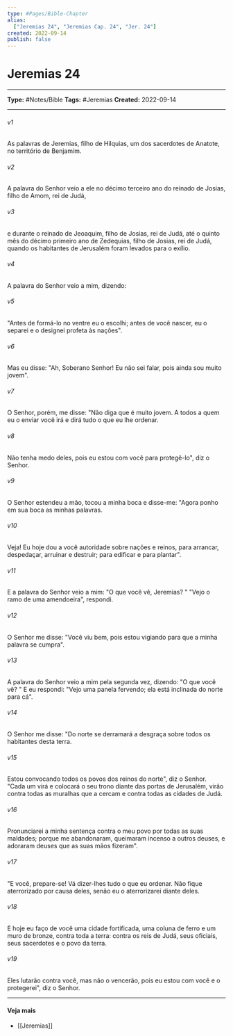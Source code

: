 ```yaml
---
type: #Pages/Bible-Chapter
alias:
  ["Jeremias 24", "Jeremias Cap. 24", "Jer. 24"]
created: 2022-09-14
publish: false
---
```


# Jeremias 24

---

**Type:** #Notes/Bible
**Tags:** #Jeremias
**Created:** 2022-09-14

---

###### v1
As palavras de Jeremias, filho de Hilquias, um dos sacerdotes de Anatote, no território de Benjamim.
###### v2
A palavra do Senhor veio a ele no décimo terceiro ano do reinado de Josias, filho de Amom, rei de Judá,
###### v3
e durante o reinado de Jeoaquim, filho de Josias, rei de Judá, até o quinto mês do décimo primeiro ano de Zedequias, filho de Josias, rei de Judá, quando os habitantes de Jerusalém foram levados para o exílio.
###### v4
A palavra do Senhor veio a mim, dizendo:
###### v5
"Antes de formá-lo no ventre eu o escolhi; antes de você nascer, eu o separei e o designei profeta às nações".
###### v6
Mas eu disse: "Ah, Soberano Senhor! Eu não sei falar, pois ainda sou muito jovem".
###### v7
O Senhor, porém, me disse: "Não diga que é muito jovem. A todos a quem eu o enviar você irá e dirá tudo o que eu lhe ordenar.
###### v8
Não tenha medo deles, pois eu estou com você para protegê-lo", diz o Senhor.
###### v9
O Senhor estendeu a mão, tocou a minha boca e disse-me: "Agora ponho em sua boca as minhas palavras.
###### v10
Veja! Eu hoje dou a você autoridade sobre nações e reinos, para arrancar, despedaçar, arruinar e destruir; para edificar e para plantar".
###### v11
E a palavra do Senhor veio a mim: "O que você vê, Jeremias? " "Vejo o ramo de uma amendoeira", respondi.
###### v12
O Senhor me disse: "Você viu bem, pois estou vigiando para que a minha palavra se cumpra".
###### v13
A palavra do Senhor veio a mim pela segunda vez, dizendo: "O que você vê? " E eu respondi: "Vejo uma panela fervendo; ela está inclinada do norte para cá".
###### v14
O Senhor me disse: "Do norte se derramará a desgraça sobre todos os habitantes desta terra.
###### v15
Estou convocando todos os povos dos reinos do norte", diz o Senhor. "Cada um virá e colocará o seu trono diante das portas de Jerusalém, virão contra todas as muralhas que a cercam e contra todas as cidades de Judá.
###### v16
Pronunciarei a minha sentença contra o meu povo por todas as suas maldades; porque me abandonaram, queimaram incenso a outros deuses, e adoraram deuses que as suas mãos fizeram".
###### v17
"E você, prepare-se! Vá dizer-lhes tudo o que eu ordenar. Não fique aterrorizado por causa deles, senão eu o aterrorizarei diante deles.
###### v18
E hoje eu faço de você uma cidade fortificada, uma coluna de ferro e um muro de bronze, contra toda a terra: contra os reis de Judá, seus oficiais, seus sacerdotes e o povo da terra.
###### v19
Eles lutarão contra você, mas não o vencerão, pois eu estou com você e o protegerei", diz o Senhor.


---

#### Veja mais

- [[Jeremias]]
